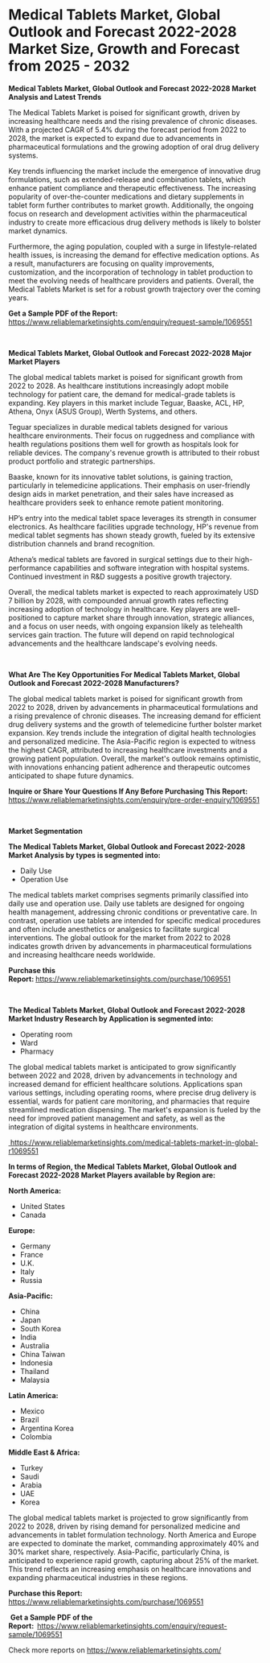 <p><h1>Medical Tablets Market, Global Outlook and Forecast 2022-2028 Market Size, Growth and Forecast from 2025 - 2032</h1></p><p><strong>Medical Tablets Market, Global Outlook and Forecast 2022-2028 Market Analysis and Latest Trends</strong></p>
<p><p>The Medical Tablets Market is poised for significant growth, driven by increasing healthcare needs and the rising prevalence of chronic diseases. With a projected CAGR of 5.4% during the forecast period from 2022 to 2028, the market is expected to expand due to advancements in pharmaceutical formulations and the growing adoption of oral drug delivery systems. </p><p>Key trends influencing the market include the emergence of innovative drug formulations, such as extended-release and combination tablets, which enhance patient compliance and therapeutic effectiveness. The increasing popularity of over-the-counter medications and dietary supplements in tablet form further contributes to market growth. Additionally, the ongoing focus on research and development activities within the pharmaceutical industry to create more efficacious drug delivery methods is likely to bolster market dynamics.</p><p>Furthermore, the aging population, coupled with a surge in lifestyle-related health issues, is increasing the demand for effective medication options. As a result, manufacturers are focusing on quality improvements, customization, and the incorporation of technology in tablet production to meet the evolving needs of healthcare providers and patients. Overall, the Medical Tablets Market is set for a robust growth trajectory over the coming years.</p></p>
<p><strong>Get a Sample PDF of the Report:&nbsp;</strong> <a href="https://www.reliablemarketinsights.com/enquiry/request-sample/1069551?utm_campaign=2197&utm_medium=2&utm_source=Github&utm_content=ia&utm_term=21032025&utm_id=medical-tablets-market-global-outlook-and-forecast-2022-2028">https://www.reliablemarketinsights.com/enquiry/request-sample/1069551</a></p>
<p>&nbsp;</p>
<p><strong>Medical Tablets Market, Global Outlook and Forecast 2022-2028 Major Market Players</strong></p>
<p><p>The global medical tablets market is poised for significant growth from 2022 to 2028. As healthcare institutions increasingly adopt mobile technology for patient care, the demand for medical-grade tablets is expanding. Key players in this market include Teguar, Baaske, ACL, HP, Athena, Onyx (ASUS Group), Werth Systems, and others.</p><p>Teguar specializes in durable medical tablets designed for various healthcare environments. Their focus on ruggedness and compliance with health regulations positions them well for growth as hospitals look for reliable devices. The company's revenue growth is attributed to their robust product portfolio and strategic partnerships.</p><p>Baaske, known for its innovative tablet solutions, is gaining traction, particularly in telemedicine applications. Their emphasis on user-friendly design aids in market penetration, and their sales have increased as healthcare providers seek to enhance remote patient monitoring.</p><p>HP’s entry into the medical tablet space leverages its strength in consumer electronics. As healthcare facilities upgrade technology, HP's revenue from medical tablet segments has shown steady growth, fueled by its extensive distribution channels and brand recognition. </p><p>Athena’s medical tablets are favored in surgical settings due to their high-performance capabilities and software integration with hospital systems. Continued investment in R&D suggests a positive growth trajectory.</p><p>Overall, the medical tablets market is expected to reach approximately USD 7 billion by 2028, with compounded annual growth rates reflecting increasing adoption of technology in healthcare. Key players are well-positioned to capture market share through innovation, strategic alliances, and a focus on user needs, with ongoing expansion likely as telehealth services gain traction. The future will depend on rapid technological advancements and the healthcare landscape's evolving needs.</p></p>
<p>&nbsp;</p>
<p><strong>What Are The Key Opportunities For Medical Tablets Market, Global Outlook and Forecast 2022-2028 Manufacturers?</strong></p>
<p><p>The global medical tablets market is poised for significant growth from 2022 to 2028, driven by advancements in pharmaceutical formulations and a rising prevalence of chronic diseases. The increasing demand for efficient drug delivery systems and the growth of telemedicine further bolster market expansion. Key trends include the integration of digital health technologies and personalized medicine. The Asia-Pacific region is expected to witness the highest CAGR, attributed to increasing healthcare investments and a growing patient population. Overall, the market's outlook remains optimistic, with innovations enhancing patient adherence and therapeutic outcomes anticipated to shape future dynamics.</p></p>
<p><strong>Inquire or Share Your Questions If Any Before Purchasing This Report:</strong> <a href="https://www.reliablemarketinsights.com/enquiry/pre-order-enquiry/1069551?utm_campaign=2197&utm_medium=2&utm_source=Github&utm_content=ia&utm_term=21032025&utm_id=medical-tablets-market-global-outlook-and-forecast-2022-2028">https://www.reliablemarketinsights.com/enquiry/pre-order-enquiry/1069551</a></p>
<p>&nbsp;</p>
<p><strong>Market Segmentation</strong></p>
<p><strong>The Medical Tablets Market, Global Outlook and Forecast 2022-2028 Market Analysis by types is segmented into:</strong></p>
<p><ul><li>Daily Use</li><li>Operation Use</li></ul></p>
<p><p>The medical tablets market comprises segments primarily classified into daily use and operation use. Daily use tablets are designed for ongoing health management, addressing chronic conditions or preventative care. In contrast, operation use tablets are intended for specific medical procedures and often include anesthetics or analgesics to facilitate surgical interventions. The global outlook for the market from 2022 to 2028 indicates growth driven by advancements in pharmaceutical formulations and increasing healthcare needs worldwide.</p></p>
<p><strong>Purchase this Report:&nbsp;</strong><a href="https://www.reliablemarketinsights.com/purchase/1069551?utm_campaign=2197&utm_medium=2&utm_source=Github&utm_content=ia&utm_term=21032025&utm_id=medical-tablets-market-global-outlook-and-forecast-2022-2028">https://www.reliablemarketinsights.com/purchase/1069551</a></p>
<p>&nbsp;</p>
<p><strong>The Medical Tablets Market, Global Outlook and Forecast 2022-2028 Market Industry Research by Application is segmented into:</strong></p>
<p><ul><li>Operating room</li><li>Ward</li><li>Pharmacy</li></ul></p>
<p><p>The global medical tablets market is anticipated to grow significantly between 2022 and 2028, driven by advancements in technology and increased demand for efficient healthcare solutions. Applications span various settings, including operating rooms, where precise drug delivery is essential, wards for patient care monitoring, and pharmacies that require streamlined medication dispensing. The market's expansion is fueled by the need for improved patient management and safety, as well as the integration of digital systems in healthcare environments.</p></p>
<p><a href="https://www.reliablemarketinsights.com/medical-tablets-market-in-global-r1069551?utm_campaign=2197&utm_medium=2&utm_source=Github&utm_content=ia&utm_term=21032025&utm_id=medical-tablets-market-global-outlook-and-forecast-2022-2028">&nbsp;https://www.reliablemarketinsights.com/medical-tablets-market-in-global-r1069551</a></p>
<p><strong>In terms of Region, the Medical Tablets Market, Global Outlook and Forecast 2022-2028 Market Players available by Region are:</strong></p>
<p>
    <p> <strong> North America: </strong>
        <ul>
            <li>United States</li>
            <li>Canada</li>
        </ul>
        </p> 
    <p> <strong> Europe: </strong>
        <ul>
            <li>Germany</li>
            <li>France</li>
            <li>U.K.</li>
            <li>Italy</li>
            <li>Russia</li>
        </ul>
        </p> 
    <p> <strong> Asia-Pacific: </strong>
        <ul>
            <li>China</li>
            <li>Japan</li>
            <li>South Korea</li>
            <li>India</li>
            <li>Australia</li>
            <li>China Taiwan</li>
            <li>Indonesia</li>
            <li>Thailand</li>
            <li>Malaysia</li>
        </ul>
        </p> 
    <p> <strong> Latin America: </strong>
        <ul>
            <li>Mexico</li>
            <li>Brazil</li>
            <li>Argentina Korea</li>
            <li>Colombia</li>
        </ul>
        </p> 
    <p> <strong> Middle East & Africa: </strong>
        <ul>
            <li>Turkey</li>
            <li>Saudi</li>
            <li>Arabia</li>
            <li>UAE</li>
            <li>Korea</li>
        </ul>
    </p>
    </p>
<p><p>The global medical tablets market is projected to grow significantly from 2022 to 2028, driven by rising demand for personalized medicine and advancements in tablet formulation technology. North America and Europe are expected to dominate the market, commanding approximately 40% and 30% market share, respectively. Asia-Pacific, particularly China, is anticipated to experience rapid growth, capturing about 25% of the market. This trend reflects an increasing emphasis on healthcare innovations and expanding pharmaceutical industries in these regions.</p></p>
<p><strong>Purchase this Report: </strong><a href="https://www.reliablemarketinsights.com/purchase/1069551?utm_campaign=2197&utm_medium=2&utm_source=Github&utm_content=ia&utm_term=21032025&utm_id=medical-tablets-market-global-outlook-and-forecast-2022-2028">https://www.reliablemarketinsights.com/purchase/1069551</a></p>
<p>&nbsp;<strong>Get a Sample PDF of the Report:&nbsp;&nbsp;</strong><a href="https://www.reliablemarketinsights.com/enquiry/request-sample/1069551?utm_campaign=2197&utm_medium=2&utm_source=Github&utm_content=ia&utm_term=21032025&utm_id=medical-tablets-market-global-outlook-and-forecast-2022-2028">https://www.reliablemarketinsights.com/enquiry/request-sample/1069551</a></p>
<p><strong></strong></p>
<p>Check more reports on <a href="https://www.reliablemarketinsights.com/?utm_campaign=2197&utm_medium=2&utm_source=Github&utm_content=ia&utm_term=21032025&utm_id=medical-tablets-market-global-outlook-and-forecast-2022-2028">https://www.reliablemarketinsights.com/</a></p>